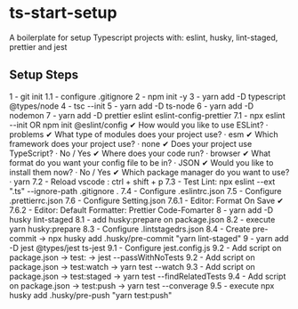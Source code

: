 # ts-start-setup

A boilerplate for setup Typescript projects with: eslint, husky, lint-staged, prettier and jest

## Setup Steps

1 - git init
1.1 - configure .gitignore
2 - npm init -y
3 - yarn add -D typescript @types/node
4 - tsc --init
5 - yarn add -D ts-node
6 - yarn add -D nodemon
7 - yarn add -D prettier eslint eslint-config-prettier
  7.1 - npx eslint --init OR npm init @eslint/config
    ✔ How would you like to use ESLint? · problems
    ✔ What type of modules does your project use? · esm
    ✔ Which framework does your project use? · none
    ✔ Does your project use TypeScript? · No / Yes
    ✔ Where does your code run? · browser
    ✔ What format do you want your config file to be in? · JSON
    ✔ Would you like to install them now? · No / Yes
    ✔ Which package manager do you want to use? · yarn
  7.2 - Reload vscode : ctrl + shift + p
  7.3 - Test Lint: npx eslint --ext ".ts" --ignore-path .gitignore .
  7.4 - Configure .eslintrc.json
  7.5 - Configure .prettierrc.json
  7.6 - Configure Setting.json
  7.6.1 - Editor: Format On Save ✔
  7.6.2 - Editor: Default Formatter: Prettier Code-Fomarter
8 - yarn add -D husky lint-staged
  8.1 - add husky:prepare on package.json
  8.2 - execute yarn husky:prepare
  8.3 - Configure .lintstagedrs.json
  8.4 - Create pre-commit -> npx husky add .husky/pre-commit "yarn lint-staged"
9 - yarn add -D jest @types/jest ts-jest
  9.1 - Configure jest.config.js
  9.2 - Add script on package.json -> test: -> jest --passWithNoTests
  9.2 - Add script on package.json -> test:watch -> yarn test --watch
  9.3 - Add script on package.json -> test:staged -> yarn test --findRelatedTests
  9.4 - Add script on package.json -> test:push -> yarn test --converage
  9.5 - execute npx husky add .husky/pre-push "yarn test:push"
